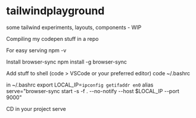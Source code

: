 # tailwindplayground
some tailwind experiments, layouts, components - WIP

Compiling my codepen stuff in a repo

For easy serving
npm -v

Install browser-sync
npm install -g browser-sync

Add stuff to shell (code > VSCode or your preferred editor)
code ~/.bashrc

in ~/.bashrc
export LOCAL_IP=`ipconfig getifaddr en0`
alias serve="browser-sync start -s -f . --no-notify --host $LOCAL_IP --port 9000"

CD in your project 
serve
